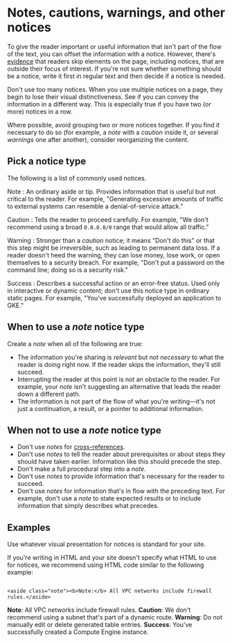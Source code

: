 # Notes, cautions, warnings, and other notices  

To give the reader important or useful information that isn't part of the flow of the text, you
can offset the information with a notice. However, there's
[evidence](https://www.nngroup.com/articles/tunnel-vision-and-selective-attention/)
that readers skip elements on the page, including notices, that are outside their focus of
interest. If you're not sure whether something should be a notice, write it first in regular text
and then decide if a notice is needed.

Don't use too many notices. When you use multiple notices on a page, they begin to lose their
visual distinctiveness. See if you can convey the information in a different way. This is
especially true if you have two (or more) notices in a row.

Where possible, avoid grouping two or more notices together. If you find it
necessary to do so (for example, a *note* with a *caution* inside it, or several
*warnings* one after another), consider reorganizing the content.

## Pick a notice type

The following is a list of commonly used notices.

Note
:   An ordinary aside or tip. Provides information that is useful but not critical to the reader.
    For example, "Generating excessive amounts of traffic to external systems can resemble a
    denial-of-service attack."

Caution
:   Tells the reader to proceed carefully. For example, "We don't recommend using a
    broad `0.0.0.0/0` range that would allow all traffic."

Warning
:   Stronger than a *caution* notice; it means "Don't do this" or that this step might be
    irreversible, such as leading to permanent data loss. If a reader doesn't heed the warning, they
    can lose money, lose work, or open themselves to a security breach. For example, "Don't put a
    password on the command line; doing so is a security risk."

Success
:   Describes a successful action or an error-free status. Used only in interactive or dynamic
    content; don't use this notice type in ordinary static pages. For example, "You've successfully
    deployed an application to GKE."

## When to use a *note* notice type

Create a *note* when all of the following are true:

* The information you're sharing is *relevant* but not
  *necessary* to what the reader is doing right now. If the reader skips
  the information, they'll still succeed.
* Interrupting the reader at this point is not an obstacle to the reader. For example, your
  *note* isn't suggesting an alternative that leads the reader down a
  different path.
* The information is not part of the flow of what you're writing—it's not just
  a continuation, a result, or a pointer to additional information.

## When not to use a *note* notice type

* Don't use *notes* for [cross-references](https://developers.google.com/style/cross-references).
* Don't use *notes* to tell the reader about prerequisites or about
  steps they should have taken earlier. Information like this should precede the
  step.
* Don't make a full procedural step into a *note*.
* Don't use *notes* to provide information that's necessary for the
  reader to succeed.
* Don't use *notes* for information that's in flow with the preceding
  text. For example, don't use a *note* to state expected results or to
  include information that simply describes what precedes.

## Examples

Use whatever visual presentation for notices is standard for your site.

If you're writing in HTML and your site doesn't specify what HTML to use for
notices, we recommend using HTML code similar to the following example:

```

<aside class="note"><b>Note:</b> All VPC networks include firewall
rules.</aside>

```

**Note**: All VPC networks include firewall
rules.
**Caution**: We don't recommend using a subnet that's part of a dynamic
route.
**Warning**: Do not manually edit or delete generated
table entries.
**Success**: You've successfully created a Compute Engine instance.


